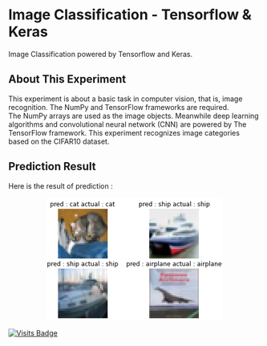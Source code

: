 # Image Classification - Tensorflow & Keras

Image Classification powered by Tensorflow and Keras.

## About This Experiment

This experiment is about a basic task in computer vision, that is, image recognition. The NumPy and TensorFlow frameworks are required. <br>
The NumPy arrays are used as the image objects. Meanwhile deep learning algorithms and convolutional neural network (CNN) are powered by The TensorFlow framework. 
This experiment recognizes image categories based on the CIFAR10 dataset.

## Prediction Result

Here is the result of prediction :<br>

<p align="center">
  <img src="https://raw.githubusercontent.com/kevinadhiguna/image-classification-tensorflow/master/illustration/predicting-images.png" />
</p>

[![Visits Badge](https://badges.pufler.dev/visits/kevinadhiguna/image-classification-tensorflow)](https://github.com/kevinadhiguna)
